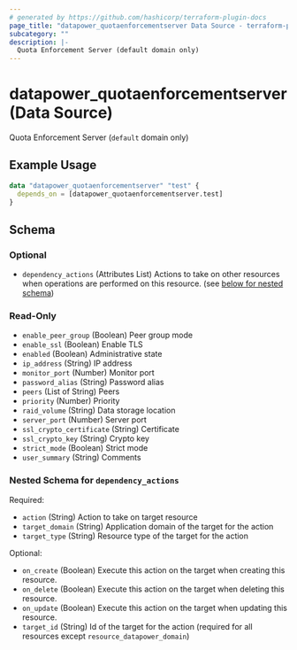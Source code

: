 ```yaml
---
# generated by https://github.com/hashicorp/terraform-plugin-docs
page_title: "datapower_quotaenforcementserver Data Source - terraform-provider-datapower"
subcategory: ""
description: |-
  Quota Enforcement Server (default domain only)
---
```


# datapower_quotaenforcementserver (Data Source)

Quota Enforcement Server (`default` domain only)

## Example Usage

```terraform
data "datapower_quotaenforcementserver" "test" {
  depends_on = [datapower_quotaenforcementserver.test]
}
```

<!-- schema generated by tfplugindocs -->
## Schema

### Optional

- `dependency_actions` (Attributes List) Actions to take on other resources when operations are performed on this resource. (see [below for nested schema](#nestedatt--dependency_actions))

### Read-Only

- `enable_peer_group` (Boolean) Peer group mode
- `enable_ssl` (Boolean) Enable TLS
- `enabled` (Boolean) Administrative state
- `ip_address` (String) IP address
- `monitor_port` (Number) Monitor port
- `password_alias` (String) Password alias
- `peers` (List of String) Peers
- `priority` (Number) Priority
- `raid_volume` (String) Data storage location
- `server_port` (Number) Server port
- `ssl_crypto_certificate` (String) Certificate
- `ssl_crypto_key` (String) Crypto key
- `strict_mode` (Boolean) Strict mode
- `user_summary` (String) Comments

<a id="nestedatt--dependency_actions"></a>
### Nested Schema for `dependency_actions`

Required:

- `action` (String) Action to take on target resource
- `target_domain` (String) Application domain of the target for the action
- `target_type` (String) Resource type of the target for the action

Optional:

- `on_create` (Boolean) Execute this action on the target when creating this resource.
- `on_delete` (Boolean) Execute this action on the target when deleting this resource.
- `on_update` (Boolean) Execute this action on the target when updating this resource.
- `target_id` (String) Id of the target for the action (required for all resources except `resource_datapower_domain`)
